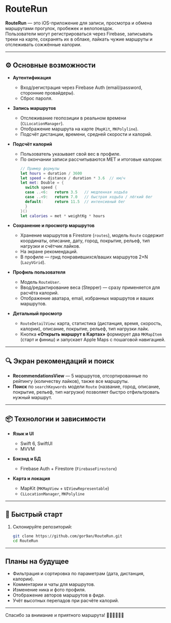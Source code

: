 # RouteRun

**RouteRun** — это iOS-приложение для записи, просмотра и обмена маршрутами прогулок, пробежек и велопоездок.  
Пользователи могут регистрироваться через Firebase, записывать треки на карте, сохранять их в облаке, лайкать чужие маршруты и отслеживать сожжённые калории.

---

## ⚙️ Основные возможности

- **Аутентификация**  
  - Вход/регистрация через Firebase Auth (email/password, сторонние провайдеры).
  - Сброс пароля.

- **Запись маршрутов**  
  - Отслеживание геопозиции в реальном времени (`CLLocationManager`).  
  - Отображение маршрута на карте (`MapKit`, `MKPolyline`).  
  - Подсчёт дистанции, времени, средней скорости и калорий.

- **Подсчёт калорий**  
  - Пользователь указывает свой вес в профиле.  
  - По окончании записи рассчитываются MET и итоговые калории:  
    ```swift
    // Пример формулы
    let hours = duration / 3600
    let speed = distance / duration * 3.6  // км/ч
    let met: Double = {
      switch speed {
      case ..<6:   return 3.5   // медленная ходьба
      case ..<9:   return 7.0   // быстрая ходьба / лёгкий бег
      default:     return 11.5  // интенсивный бег
      }
    }()
    let calories = met * weightKg * hours
    ```

- **Сохранение и просмотр маршрутов**  
  - Хранение маршрутов в Firestore (`routes`), модель `Route` содержит координаты, описание, дату, город, покрытие, рельеф, тип нагрузки и счётчик лайков.
  - На экране рекомендаций.
  - В профиле — грид понравившихся/ваших маршрутов 2×N (`LazyVGrid`).

- **Профиль пользователя**  
  - Модель `RouteUser`.  
  - Ввод/редактирование веса (Stepper) — сразу применяется для расчёта калорий.  
  - Отображение аватара, email, избранных маршрутов и ваших маршрутов.

- **Детальный просмотр**  
  - `RouteDetailView`: карта, статистика (дистанция, время, скорость, калории), описание, покрытие, рельеф, тип нагрузки лайк.  
  - Кнопка **«Открыть маршрут в Картах»** формирует два `MKMapItem` (старт и финиш) и запускает Apple Maps с пошаговой навигацией.

---

## 🔍 Экран рекомендаций и поиск

- **RecommendationsView** — 5 маршрутов, отсортированные по рейтингу (количеству лайков), также все маршруты.  
- **Поиск** по `searchKeywords` модели `Route` (название, город, описание, покрытие, рельеф, тип нагрузки) позволяет быстро отфильтровать нужный маршрут.

---

## 📦 Технологии и зависимости

- **Язык и UI**  
  - Swift 6, SwiftUI  
  - MVVM

- **Бэкэнд и БД**  
  - Firebase Auth + Firestore (`FirebaseFirestore`)  

- **Карта и локация**  
  - MapKit (`MKMapView` + `UIViewRepresentable`)  
  - `CLLocationManager`, `MKPolyline`

---

## 🚀 Быстрый старт

1. Склонируйте репозиторий:
   ```bash
   git clone https://github.com/gor9an/RouteRun.git
   cd RouteRun

---

## Планы на будущее
- Фильтрация и сортировка по параметрам (дата, дистанция, калории).
- Комментарии и чаты для маршрутов.
- Изменение ника и фото профиля.
- Отображение авторов маршрутов в фиде.
- Учёт высотных перепадов при расчёте калорий.

---

Спасибо за внимание и приятного маршрута! 🚶‍♂️🏃‍♀️🚴‍♂️
